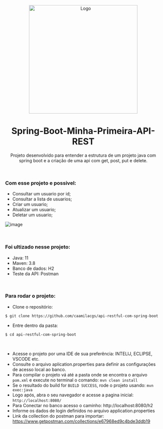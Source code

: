 <div align=center>
    <a><img width="350" alt="Logo" src="https://user-images.githubusercontent.com/60848932/119583549-3adcdc00-bd9d-11eb-962b-85e4a0b89f7f.png"></a>

<br>

# Spring-Boot-Minha-Primeira-API-REST
 
Projeto desenvolvido para entender a estrutura de um projeto java com spring boot e a criação de uma api com get, post, put e delete. 

</div><br>

### Com esse projeto e possivel:
- Consultar um usuario por id;
- Consultar a lista de usuarios;
- Criar um usuario;
- Atualizar um usuario;
- Deletar um usuario;


![image](https://user-images.githubusercontent.com/60848932/119597549-a9c72e80-bdb7-11eb-92e8-481858050c74.png)


<br>

### Foi ultizado nesse projeto:
- Java: 11
- Maven: 3.8
- Banco de dados: H2
- Teste da API: Postman

<br>

### Para rodar o projeto:

- Clone o repositório:
```bash
$ git clone https://github.com/caamilacgs/api-restful-com-spring-boot
```
- Entre dentro da pasta:
```bash
$ cd api-restful-com-spring-boot
```

<br>

- Acesse o projeto por uma IDE de sua preferência: INTELIJ, ECLIPSE, VSCODE etc.
- Consulte o arquivo aplication.properties para definir as configurações de acesso local ao banco.
- Para compilar o projeto vá até a pasta onde se encontra o arquivo `pom.xml` e execute no terminal o comando: `mvn clean install`
- Se o resultado do build for `BUILD SUCCESS`, rode o projeto usando: `mvn exec:java`
- Logo após, abra o seu navegador e acesse a pagina inicial: `http://localhost:8080/`
- Para Conectar no banco acesso o caminho: http://localhost:8080/h2
- Informe os dados de login definidos no arquivo application.properties
- Link da collection do postman para importar: https://www.getpostman.com/collections/e67968ed9c4bde3ddb19

<br>


<br>

